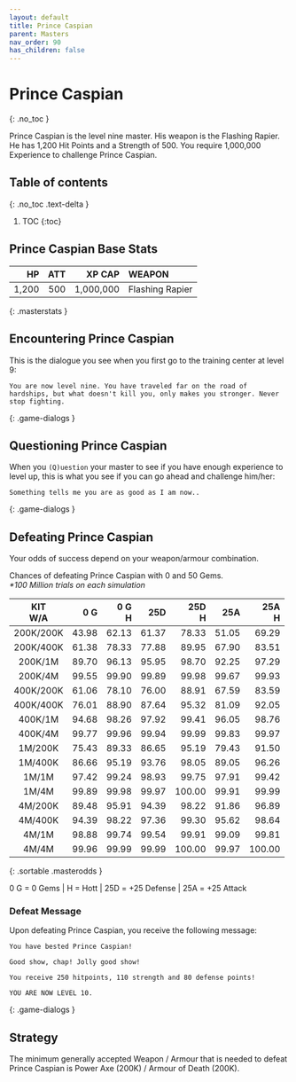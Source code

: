 ```yaml
---
layout: default
title: Prince Caspian
parent: Masters
nav_order: 90
has_children: false
---
```

# Prince Caspian
{: .no_toc }

Prince Caspian is the level nine master. His weapon is the Flashing Rapier. He has 1,200 Hit Points and a Strength of 500. You require 1,000,000 Experience to challenge Prince Caspian.

## Table of contents
{: .no_toc .text-delta }

1. TOC
{:toc}

## Prince Caspian Base Stats

|    HP | ATT |    XP CAP | WEAPON          | 
|------:|----:|----------:|:----------------|
| 1,200 | 500 | 1,000,000 | Flashing Rapier | 
{: .masterstats }
  
## Encountering Prince Caspian

This is the dialogue you see when you first go to the training center at level 9:
```
You are now level nine. You have traveled far on the road of hardships, but what doesn't kill you, only makes you stronger. Never stop fighting.
```
{: .game-dialogs }

## Questioning Prince Caspian

When you `(Q)uestion` your master to see if you have enough experience to level up, this is what you see if you can go ahead and challenge him/her:
```
Something tells me you are as good as I am now..
```
{: .game-dialogs }

## Defeating Prince Caspian

Your odds of success depend on your weapon/armour combination.

Chances of defeating Prince Caspian with 0 and 50 Gems.<br><span class="oddsinfo">*\*100 Million trials on each simulation*</span>

| KIT<br>W/A | 0 G<br> | 0 G<br>H | 25D<br> | 25D<br>H | 25A<br> | 25A<br>H |
|:----------:|--------:|---------:|--------:|---------:|--------:|---------:|
| 200K/200K  |   43.98 |    62.13 |   61.37 |    78.33 |   51.05 |    69.29 |
| 200K/400K  |   61.38 |    78.33 |   77.88 |    89.95 |   67.90 |    83.51 |
| 200K/1M    |   89.70 |    96.13 |   95.95 |    98.70 |   92.25 |    97.29 |
| 200K/4M    |   99.55 |    99.90 |   99.89 |    99.98 |   99.67 |    99.93 |
| 400K/200K  |   61.06 |    78.10 |   76.00 |    88.91 |   67.59 |    83.59 |
| 400K/400K  |   76.01 |    88.90 |   87.64 |    95.32 |   81.09 |    92.05 |
| 400K/1M    |   94.68 |    98.26 |   97.92 |    99.41 |   96.05 |    98.76 |
| 400K/4M    |   99.77 |    99.96 |   99.94 |    99.99 |   99.83 |    99.97 |
| 1M/200K    |   75.43 |    89.33 |   86.65 |    95.19 |   79.43 |    91.50 |
| 1M/400K    |   86.66 |    95.19 |   93.76 |    98.05 |   89.05 |    96.26 |
| 1M/1M      |   97.42 |    99.24 |   98.93 |    99.75 |   97.91 |    99.42 |
| 1M/4M      |   99.89 |    99.98 |   99.97 |   100.00 |   99.91 |    99.99 |
| 4M/200K    |   89.48 |    95.91 |   94.39 |    98.22 |   91.86 |    96.89 |
| 4M/400K    |   94.39 |    98.22 |   97.36 |    99.30 |   95.62 |    98.64 |
| 4M/1M      |   98.88 |    99.74 |   99.54 |    99.91 |   99.09 |    99.81 |
| 4M/4M      |   99.96 |    99.99 |   99.99 |   100.00 |   99.97 |   100.00 |
{: .sortable .masterodds }
  
<span class="masteroddsfooter">0 G = 0 Gems | H = Hott | 25D = +25 Defense | 25A = +25 Attack</span>

### Defeat Message

Upon defeating Prince Caspian, you receive the following message:
```
You have bested Prince Caspian!

Good show, chap! Jolly good show!

You receive 250 hitpoints, 110 strength and 80 defense points!

YOU ARE NOW LEVEL 10.
```
{: .game-dialogs }

## Strategy

The minimum generally accepted Weapon / Armour that is needed to defeat Prince Caspian is Power Axe (200K) / Armour of Death (200K).
